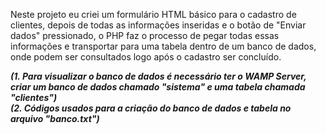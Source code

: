 Neste projeto eu criei um formulário HTML básico para o cadastro de clientes, depois de todas as informações inseridas e o botão de "Enviar dados" pressionado, 
o PHP faz o processo de pegar todas essas informações e transportar para uma tabela dentro de um banco de dados, onde podem ser consultados logo após o cadastro ser 
concluído. 

***(1. Para visualizar o banco de dados é necessário ter o WAMP Server, criar um banco de dados chamado "sistema" e uma tabela chamada "clientes")*** <br>
***(2. Códigos usados para a criação do banco de dados e tabela no arquivo "banco.txt")***
